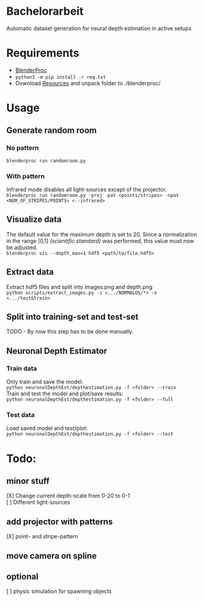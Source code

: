 # Bachelorarbeit
Automatic dataset generation for neural depth estimation in active setups

# Requirements
- [BlenderProc](https://github.com/DLR-RM/BlenderProc)
- ```python3 -m pip install -r req.txt```
- Download [Resources](https://nextcloud.beekama.de/index.php/s/RZq2xxSGmWeKQHF) and unpack folder to ./blenderproc/
# Usage
## Generate random room
### No pattern
```blenderproc run randomroom.py```
### With pattern
Infrared mode disables all light-sources except of the projector. </br>
```blenderproc run randomroom.py -proj -pat <points/stripes> -npat <NUM_OF_STRIPES/POINTS> <--infrared>```
## Visualize data
The default value for the maximum depth is set to 20. Since a normalization in the range [0,1] *(scientific standard)* was performed, this value must now be adjusted. </br>
```blenderproc vis --depth_max=1 hdf5 <path/to/file.hdf5>```
## Extract data
Extract hdf5 files and split into images.png and depth.png</br>
```python scripts/extract_images.py -i <.../NORMALOS/*> -o <.../test&train>```
## Split into training-set and test-set
TODO - By now this step has to be done manually. </br>
## Neuronal Depth Estimator
### Train data
Only train and save the model: </br>
```python neuronalDepthEst/depthestimation.py -f <folder> --train``` </br>
Train and test the model and plot/save results: </br>
```python neuronalDepthEst/depthestimation.py -f <folder> --full```
### Test data
Load saved model and test/plot: </br>
```python neuronalDepthEst/depthestimation.py -f <folder> --test```
# Todo:
## minor stuff
\[X\] Change current depth-scale from 0-20 to 0-1 </br>
\[ \] Different light-sources </br>

## add projector with patterns
[X] point- and stripe-pattern
## move camera on spline

## optional
\[ \] physic simulation for spawning objects </br>

